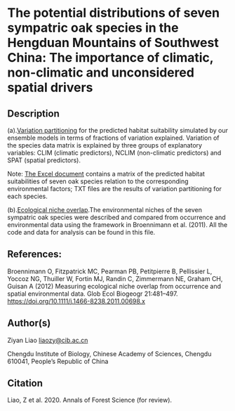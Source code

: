 # The potential distributions of seven sympatric oak species in the Hengduan Mountains of Southwest China: The importance of climatic, non-climatic and unconsidered spatial drivers

## Description

(a).[Variation partitioning](https://github.com/optiforziyan/Oak_Liao_et_al_2020_AFS/tree/master/Variation%20partitioning) 
for the predicted habitat suitability simulated by our ensemble models in terms of fractions of variation explained. Variation of the species data matrix is explained by three groups of explanatory variables: CLIM (climatic predictors), NCLIM (non-climatic predictors) and SPAT (spatial predictors).

Note:
[The Excel document](https://github.com/optiforziyan/Oak_Liao_et_al_2020_AFS/blob/master/Variation%20partitioning/Occurrence_probability_matrix.xlsx)
contains a matrix of the predicted habitat suitabilities of seven oak species relation to the corresponding environmental factors; TXT files are the results of variation partitioning for each species.

(b).[Ecological niche overlap](https://github.com/optiforziyan/Oak_Liao_et_al_2020_AFS/tree/master/Ecological%20niche%20overlap).The environmental niches of the seven sympatric oak species were described and compared from occurrence and environmental data using the framework in Broennimann et al. (2011). All the code and data for analysis can be found in this file.

## References: 
Broennimann O, Fitzpatrick MC, Pearman PB, Petitpierre B, Pellissier L, Yoccoz NG, Thuiller W, Fortin MJ, Randin C, Zimmermann NE, Graham CH, Guisan A (2012) Measuring ecological niche overlap from occurrence and spatial environmental data. Glob Ecol Biogeogr 21:481–497. https://doi.org/10.1111/j.1466-8238.2011.00698.x


## Author(s)

Ziyan Liao liaozy@cib.ac.cn

Chengdu Institute of Biology, Chinese Academy of Sciences, Chengdu 610041, People’s Republic of China


## Citation
Liao, Z et al. 2020. Annals of Forest Science (for review).
